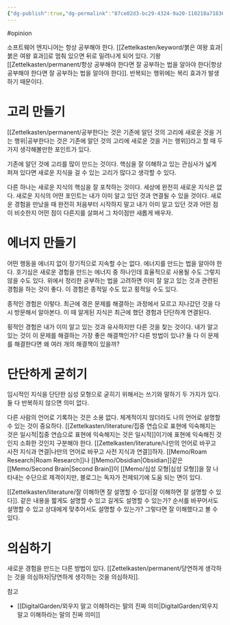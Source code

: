 ```yaml
---
{"dg-publish":true,"dg-permalink":"87ce02d3-bc29-4324-9a20-110218a71836","permalink":"/87ce02d3-bc29-4324-9a20-110218a71836/","dgHomeLink":true,"dgPassFrontmatter":false}
---
```


#opinion 

소프트웨어 엔지니어는 항상 공부해야 한다. [[Zettelkasten/keyword/붉은 여왕 효과|붉은 여왕 효과]]로 멈춰 있으면 뒤로 밀려나게 되어 있다. 기왕 [[Zettelkasten/permanent/항상 공부해야 한다면 잘 공부하는 법을 알아야 한다|항상 공부해야 한다면 잘 공부하는 법을 알아야 한다]]. 반복되는 행위에는 복리 효과가 발생하기 때문이다. 

# 고리 만들기

[[Zettelkasten/permanent/공부한다는 것은 기존에 알던 것의 고리에 새로운 것을 거는 행위|공부한다는 것은 기존에 알던 것의 고리에 새로운 것을 거는 행위]]라고 할 때 두 가지 생각해볼만한 포인트가 있다. 

기존에 알던 것에 고리를 많이 만드는 것이다. 핵심을 잘 이해하고 있는 관심사가 넓게 퍼져 있다면 새로운 지식을 걸 수 있는 고리가 많다고 생각할 수 있다. 

다른 하나는 새로운 지식의 핵심을 잘 포착하는 것이다. 세상에 완전히 새로운 지식은 없다. 새로운 지식의 어떤 포인트는 내가 이미 알고 있던 것과 연결될 수 있을 것이다. 새로운 경험을 만났을 때 완전히 처음부터 시작하지 말고 내가 이미 알고 있던 것과 어떤 점이 비슷한지 어떤 점이 다른지를 살펴서 그 차이점만 새롭게 배우자.

# 에너지 만들기 

어떤 행동을 에너지 없이 장기적으로 지속할 수는 없다. 에너지를 만드는 법을 알아야 한다. 호기심은 새로운 경험을 만드는 에너지 중 하나인데 효율적으로 사용될 수도 그렇지 않을 수도 있다. 위에서 정리한 공부하는 법을 고려하면 이미 잘 알고 있는 것과 관련된 경험을 하는 것이 좋다. 이 경험은 종적일 수도 있고 횡적일 수도 있다.

종적인 경험은 이렇다. 최근에 겪은 문제를 해결하는 과정에서 모르고 지나갔던 것을 다시 방문해서 알아본다. 이 때 알게된 지식은 최근에 했던 경험과 단단하게 연결된다.

횡적인 경험은 내가 이미 알고 있는 것과 유사하지만 다른 것을 찾는 것이다. 내가 알고 있는 것이 이 문제를 해결하는 가장 좋은 해결책인가? 다른 방법이 있나? 둘 다 이 문제를 해결한다면 왜 여러 개의 해결책이 있을까?

# 단단하게 굳히기

임시적인 지식을 단단한 심성 모형으로 굳히기 위해서는 쓰기와 말하기 두 가지가 있다. 둘 다 반복하지 않으면 의미 없다. 

다른 사람의 언어로 기록하는 것은 소용 없다. 체계적이지 않더라도 나의 언어로 설명할 수 있는 것이 중요하다. [[Zettelkasten/literature/집중 연습으로 표현에 익숙해지는 것은 일시적|집중 연습으로 표현에 익숙해지는 것은 일시적]]이기에 표현에 익숙해진 것인지 소화한 것인지 구분해야 한다. [[Zettelkasten/literature/나만의 언어로 바꾸고 사전 지식과 연결|나만의 언어로 바꾸고 사전 지식과 연결]]하자. [[Memo/Roam Research|Roam Research]]나 [[Memo/Obsidian|Obsidian]]같은 [[Memo/Second Brain|Second Brain]]이 [[Memo/심성 모형|심성 모형]]을 잘 나타내는 수단으로 제격이지만, 블로그는 독자가 전제되기에 도움 되는 면이 있다.

[[Zettelkasten/literature/잘 이해하면 잘 설명할 수 있다|잘 이해하면 잘 설명할 수 있다]]. 같은 내용을 짧게도 설명할 수 있고 길게도 설명할 수 있는가? 순서를 바꾸어서도 설명할 수 있고 상대에게 맞추어서도 설명할 수 있는가? 그렇다면 잘 이해했다고 볼 수 있다.

# 의심하기

새로운 경험을 만드는 다른 방법이 있다. [[Zettelkasten/permanent/당연하게 생각하는 것을 의심하자|당연하게 생각하는 것을 의심하자]]. 

참고
- [[DigitalGarden/외우지 말고 이해하라는 말의 진짜 의미|DigitalGarden/외우지 말고 이해하라는 말의 진짜 의미]]